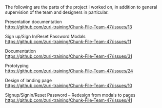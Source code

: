 The following are the parts of the project I worked on, in addition to general supervision of the team and designers in particular.

Presentation documentation<br>
https://github.com/zuri-training/Chunk-File-Team-47/issues/13

Sign up/Sign In/Reset Password Modals<br>
https://github.com/zuri-training/Chunk-File-Team-47/issues/11

Documentation<br>
https://github.com/zuri-training/Chunk-File-Team-47/issues/31

Prototyping<br>
https://github.com/zuri-training/Chunk-File-Team-47/issues/24

Design of landing page<br>
https://github.com/zuri-training/Chunk-File-Team-47/issues/10

Signup/Signin/Reset Password – Redesign from modals to pages<br>
https://github.com/zuri-training/Chunk-File-Team-47/issues/41



